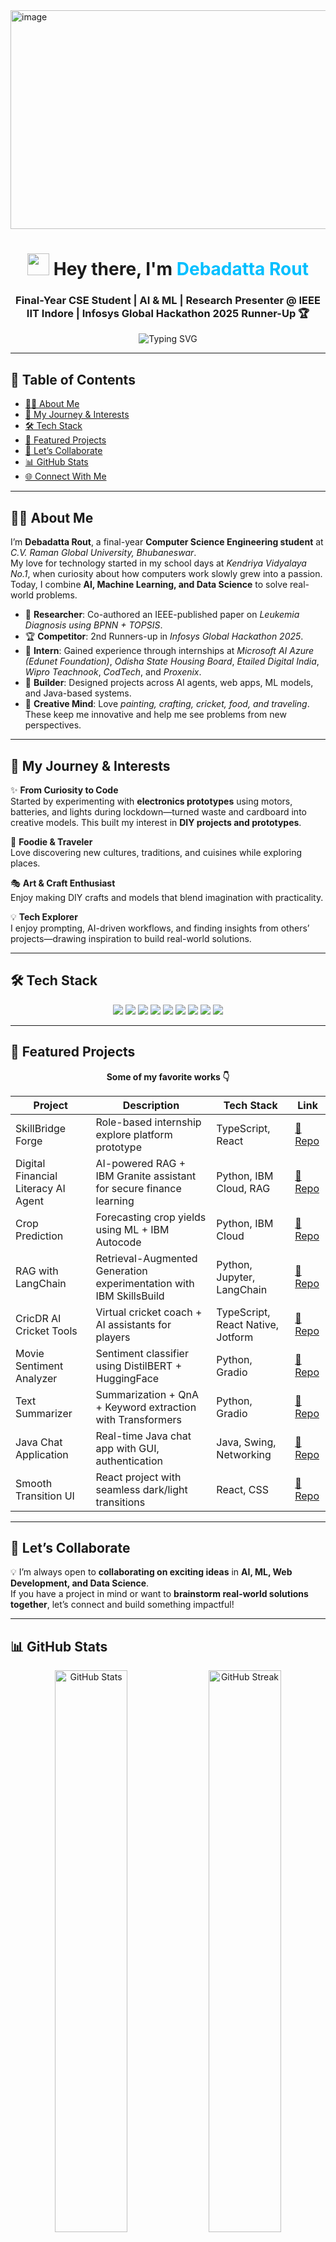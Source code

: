 <img width="1400" height="350" alt="image" src="https://github.com/user-attachments/assets/0990735d-5214-427c-bda1-dc429b325500" />

<!-- Profile Header -->
<h1 align="center">
  <img src="https://media.giphy.com/media/hvRJCLFzcasrR4ia7z/giphy.gif" width="35"> 
  Hey there, I'm <span style="color:#00BFFF;">Debadatta Rout</span> 
</h1>

<h3 align="center">
  Final-Year CSE Student | AI & ML | Research Presenter @ IEEE IIT Indore | Infosys Global Hackathon 2025 Runner-Up 🏆
</h3>

<p align="center">
  <img src="https://readme-typing-svg.herokuapp.com?font=Fira+Code&size=20&pause=1000&center=true&vCenter=true&width=600&lines=AI+%26+ML+Enthusiast;Full-stack+Developer;Data+Science+Practitioner;Electronics+DIY+Maker;Continuous+Learner" alt="Typing SVG" />
</p>

---

## 📑 Table of Contents  
- [👨‍💻 About Me](#-about-me)  
- [🚀 My Journey & Interests](#-my-journey--interests)  
- [🛠️ Tech Stack](#️-tech-stack)  
- [📂 Featured Projects](#-featured-projects)  
- [🤝 Let’s Collaborate](#-lets-collaborate)  
- [📊 GitHub Stats](#-github-stats)  
- [🌐 Connect With Me](#-connect-with-me)  

---

## 👨‍💻 About Me  

I’m **Debadatta Rout**, a final-year **Computer Science Engineering student** at *C.V. Raman Global University, Bhubaneswar*.  
My love for technology started in my school days at *Kendriya Vidyalaya No.1*, when curiosity about how computers work slowly grew into a passion. Today, I combine **AI, Machine Learning, and Data Science** to solve real-world problems.  

- 📖 **Researcher**: Co-authored an IEEE-published paper on *Leukemia Diagnosis using BPNN + TOPSIS*.  
- 🏆 **Competitor**: 2nd Runners-up in *Infosys Global Hackathon 2025*.  
- 💼 **Intern**: Gained experience through internships at *Microsoft AI Azure (Edunet Foundation)*, *Odisha State Housing Board*, *Etailed Digital India*, *Wipro Teachnook*, *CodTech*, and *Proxenix*.  
- 🔧 **Builder**: Designed projects across AI agents, web apps, ML models, and Java-based systems.  
- 🎨 **Creative Mind**: Love *painting, crafting, cricket, food, and traveling*. These keep me innovative and help me see problems from new perspectives.  

---

## 🚀 My Journey & Interests  

✨ **From Curiosity to Code**  
Started by experimenting with **electronics prototypes** using motors, batteries, and lights during lockdown—turned waste and cardboard into creative models. This built my interest in **DIY projects and prototypes**.  

🍲 **Foodie & Traveler**  
Love discovering new cultures, traditions, and cuisines while exploring places.  

🎭 **Art & Craft Enthusiast**  
Enjoy making DIY crafts and models that blend imagination with practicality.  

💡 **Tech Explorer**  
I enjoy prompting, AI-driven workflows, and finding insights from others’ projects—drawing inspiration to build real-world solutions.  

---

## 🛠️ Tech Stack  

<p align="center">
  <img src="https://img.shields.io/badge/Python-3776AB?style=for-the-badge&logo=python&logoColor=white" />
  <img src="https://img.shields.io/badge/Java-007396?style=for-the-badge&logo=java&logoColor=white" />
  <img src="https://img.shields.io/badge/C%2B%2B-00599C?style=for-the-badge&logo=c%2B%2B&logoColor=white" />
  <img src="https://img.shields.io/badge/JavaScript-F7DF1E?style=for-the-badge&logo=javascript&logoColor=black" />
  <img src="https://img.shields.io/badge/TypeScript-3178C6?style=for-the-badge&logo=typescript&logoColor=white" />
  <img src="https://img.shields.io/badge/HTML5-E34F26?style=for-the-badge&logo=html5&logoColor=white" />
  <img src="https://img.shields.io/badge/CSS3-1572B6?style=for-the-badge&logo=css3&logoColor=white" />
  <img src="https://img.shields.io/badge/MySQL-4479A1?style=for-the-badge&logo=mysql&logoColor=white" />
  <img src="https://img.shields.io/badge/MongoDB-4EA94B?style=for-the-badge&logo=mongodb&logoColor=white" />
</p>

---

## 📂 Featured Projects  

<p align="center">
  <b>Some of my favorite works 👇</b>
</p>

<div align="center">

| Project | Description | Tech Stack | Link |
|---------|-------------|------------|------|
| SkillBridge Forge | Role-based internship explore platform prototype | TypeScript, React | [🔗 Repo](https://github.com/Debadatta22/skillbridge-forge) |
| Digital Financial Literacy AI Agent | AI-powered RAG + IBM Granite assistant for secure finance learning | Python, IBM Cloud, RAG | [🔗 Repo](https://github.com/Debadatta22/Digital-Financial-Literacy-By-Debadatta) |
| Crop Prediction | Forecasting crop yields using ML + IBM Autocode | Python, IBM Cloud | [🔗 Repo](https://github.com/Debadatta22/Crop-Prediction-using-Autocode) |
| RAG with LangChain | Retrieval-Augmented Generation experimentation with IBM SkillsBuild | Python, Jupyter, LangChain | [🔗 Repo](https://github.com/Debadatta22/RAG_with_Langchain) |
| CricDR AI Cricket Tools | Virtual cricket coach + AI assistants for players | TypeScript, React Native, Jotform | [🔗 Repo](https://github.com/Debadatta22/CricDR-Coach---AI-Powered-Cricket-Training-Dashboard) |
| Movie Sentiment Analyzer | Sentiment classifier using DistilBERT + HuggingFace | Python, Gradio | [🔗 Repo](https://github.com/Debadatta22/Movie_sentiments_analysis) |
| Text Summarizer | Summarization + QnA + Keyword extraction with Transformers | Python, Gradio | [🔗 Repo](https://github.com/Debadatta22/Text-Summarizer) |
| Java Chat Application | Real-time Java chat app with GUI, authentication | Java, Swing, Networking | [🔗 Repo](https://github.com/Debadatta22/Java-Chat-Application) |
| Smooth Transition UI | React project with seamless dark/light transitions | React, CSS | [🔗 Repo](https://github.com/Debadatta22/Smooth-Transition) |

</div>

---

## 🤝 Let’s Collaborate  

💡 I’m always open to **collaborating on exciting ideas** in **AI, ML, Web Development, and Data Science**.  
If you have a project in mind or want to **brainstorm real-world solutions together**, let’s connect and build something impactful!  

---

## 📊 GitHub Stats  

<p align="center">
  <img src="https://github-readme-stats.vercel.app/api?username=Debadatta22&show_icons=true&theme=dark&hide_border=true" alt="GitHub Stats" width="48%" />
  <img src="https://github-readme-streak-stats.herokuapp.com/?user=Debadatta22&theme=dark&hide_border=true" alt="GitHub Streak" width="48%" />
</p>
<p align="center">
  <img src="https://github-readme-stats.vercel.app/api/top-langs/?username=Debadatta22&layout=compact&theme=dark&hide_border=true" alt="Top Languages" />
</p>

---

## 🌐 Connect With Me  

<p align="center">
  <a href="mailto:routdebadatta22@gmail.com"><img src="https://img.shields.io/badge/Gmail-D14836?style=for-the-badge&logo=gmail&logoColor=white" /></a>
  <a href="https://www.linkedin.com/in/debadatta-rout-454935341"><img src="https://img.shields.io/badge/LinkedIn-0077B5?style=for-the-badge&logo=linkedin&logoColor=white" /></a>
  <a href="https://www.instagram.com/debadatta22rout"><img src="https://img.shields.io/badge/Instagram-E4405F?style=for-the-badge&logo=instagram&logoColor=white" /></a>
  <a href="https://dazzling-parfait-1076ae.netlify.app/"><img src="https://img.shields.io/badge/Portfolio-FF7139?style=for-the-badge&logo=firefox&logoColor=white" /></a>
  <a href="https://www.credly.com/users/debadatta-rout.6d68c474"><img src="https://img.shields.io/badge/Credly-FF6C2C?style=for-the-badge&logo=credly&logoColor=white" /></a>

  
  <img width="829" height="836" alt="image" src="https://github.com/user-attachments/assets/12103782-e480-4cbf-987b-7e5618dc446f" />


</p>

---

<p align="center">
  <img src="https://media.giphy.com/media/xT0xeJpnrWC4XWblEk/giphy.gif" width="180" alt="Keep Building" />
</p>
<p align="center">✨ Keep learning, keep building, keep growing.</p>
